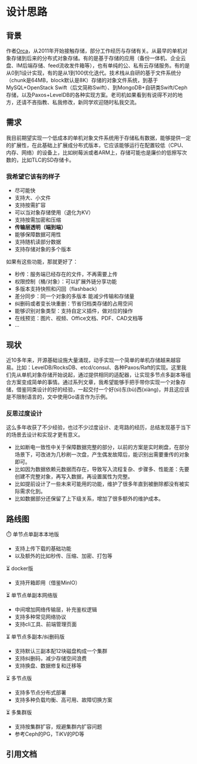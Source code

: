 # 设计思路

## 背景

作者[Orca](https://github.com/orca-zhang)，从2011年开始接触存储，部分工作经历与存储有关。从最早的单机对象存储到后来的分布式对象存储。有的是基于存储的应用（备份一体机、企业云盘、IM后端存储、feed流收发件箱等），也有单纯的公、私有云存储服务。有的是从0到1设计实现，有的是从1到100优化迭代。技术栈从自研的基于文件系统分（chunk是64MB，block默认是8K）存储的对象文件系统，到基于MySQL+OpenStack Swift（后文简称Swift）、到MongoDB+自研类Swift/Ceph存储，以及Paxos+LevelDB的各种实现方案。老司机如果看到有说得不对的地方，还请不吝指教、私我修改，新同学欢迎随时私我交流。

## 需求

我目前期望实现一个低成本的单机对象文件系统用于存储私有数据，能够提供一定的扩展性，在此基础上扩展成分布式版本，它应该能够运行在配置较低（CPU、内存、网络）的设备上，比如树莓派或者ARM上，存储可能也是廉价的低擦写次数的，比如TLC的SD存储卡。

### 我希望它该有的样子

- 尽可能快
- 支持大、小文件
- 支持按需扩容
- 可以当对象存储使用（退化为KV）
- 支持按需加密和压缩
- **传输层透明（端到端）**
- 能够保障数据可用性
- 支持随机读部分数据
- 支持存储对象的多个版本

如果有这些功能，那就更好了：

- 秒传：服务端已经存在的文件，不再需要上传
- 权限控制（桶/对象）：可以扩展外链分享功能
- 多版本支持快照和闪回（flashback）
- 差分同步：同一个对象的多版本  能减少传输和存储量
- 纠删码或者变长块重删：节省归档类存储的占用空间
- 能够识别对象类型：支持自定义插件，做对应的操作
- 在线预览：图片、视频、Office文档、PDF、CAD文档等
- ...

## 现状

近10多年来，开源基础设施大量涌现，动手实现一个简单的单机存储越来越容易。比如：LevelDB/RocksDB、etcd/consul、各种Paxos/Raft的实现。这里我们先从单机对象存储开始说起，通过提供相同的适配器，让实现多节点多副本等组合方案变成简单的事情。通过系列文章，我希望能够手把手带你实现一个对象存储，借鉴同类设计的好的经验，一起交付一个好(sì)东(bù)西(xiàng)，并且这应该是不限制语言的，文中使用Go语言作为示例。

### 反思过度设计

这么多年收获了不少经验，也过不少过度设计、走弯路的经历，总结发现基于当下的场景去设计和实现才更有意义。
- 比如断电一致性中关于保障数据完整的部分，以前的方案是实时刷盘，在部分场景下，可改进为几秒刷一次盘，产生偶发故障后，能识别出需要重传的对象即可。
- 比如因为数据依赖元数据而存在，导致写入流程复杂、步骤多、性能差：先要创建不完整对象，再写入数据，再设置属性为完整。
- 比如提前设计了一些未来可能用的功能，维护了很多年直到被删除都没有被实际需求化到。
- 比如数据部分还保留了上下级关系，增加了很多额外的维护成本。

## 路线图

⏱️ 单节点单副本本地版
  - 支持上传下载的基础功能
  - 以及额外的比如秒传、压缩、加密、打包等

⏳ docker版
  - 支持开箱即用（借鉴MinIO）

⏳ 单节点单副本网络版
  - 中间增加网络传输层，补充鉴权逻辑
  - 支持多种常见网络协议
  - 支持cli工具、前端管理页面

⏳ 单节点多副本/纠删码版
  - 支持默认三副本配12块磁盘构成一个集群
  - 支持纠删码，减少存储空间浪费
  - 支持换盘、数据修复和迁移等

⏳ 多节点版
  - 支持多节点分布式部署
  - 支持多种负载均衡、高可用、故障切换方案

⏳ 多集群版
  - 支持按集群扩容，规避集群内扩容问题
  - 参考Ceph的PG，TiKV的PD等

## 引用文档
